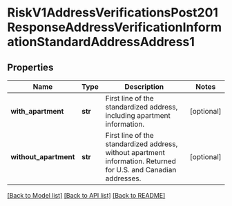 # RiskV1AddressVerificationsPost201ResponseAddressVerificationInformationStandardAddressAddress1

## Properties
Name | Type | Description | Notes
------------ | ------------- | ------------- | -------------
**with_apartment** | **str** | First line of the standardized address, including apartment information. | [optional] 
**without_apartment** | **str** | First line of the standardized address, without apartment information. Returned for U.S. and Canadian addresses.  | [optional] 

[[Back to Model list]](../README.md#documentation-for-models) [[Back to API list]](../README.md#documentation-for-api-endpoints) [[Back to README]](../README.md)


